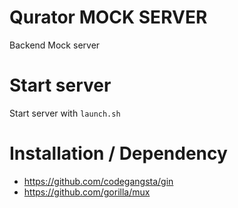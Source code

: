 # Qurator MOCK SERVER

Backend Mock server

# Start server

Start server with `launch.sh`

# Installation / Dependency

- https://github.com/codegangsta/gin
- https://github.com/gorilla/mux
